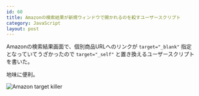 ```yaml
---
id: 60
title: Amazonの検索結果が新規ウィンドウで開かれるのを殺すユーザースクリプト
category: JavaScript
layout: post
---
```


Amazonの検索結果画面で、個別商品URLへのリンクが `target="_blank"` 指定となっていてうざかったので `target="_self"` と置き換えるユーザースクリプトを書いた。

<script src="https://gist.github.com/1208537.js?file=amazon_target_killer.user.js"></script>

地味に便利。

![Amazon target killer](http://gyazo.com/e465873994b9e141005777e2f67431f5.png)

